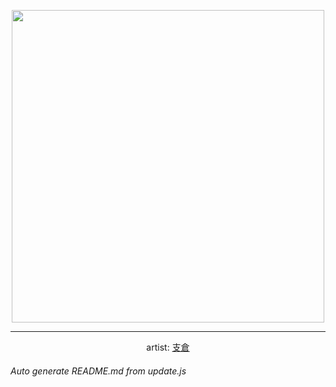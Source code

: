 
<p align="center">
  <img width="500" src="https://nekos.best/api/v2/neko/0142.png">
  <hr/>
  <center>
    artist: <a href="https://www.pixiv.net/en/artworks/60530638">支倉</a>
  </center>
</p>


###### Auto generate README.md from update.js

